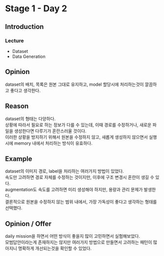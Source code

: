 # Stage 1 - Day 2

## Introduction

### Lecture

- Dataset
- Data Generation

## Opinion

dataset의 배치, 목록은 원본 그대로 유지하고, model 할당시에 처리하는것이 깔끔하고 좋다고 생각한다.

## Reason

dataset의 형태는 다양하다.  
상황에 따라서 필요로 하는 정보가 다를 수 있는데, 이때 경로를 수정하거나, 새로운 파일을 생성한다면 다루기가 혼란스러울 것이다.  
이러한 상황을 방지하기 위해서 원본을 수정하지 않고, 새롭게 생성하지 않으면서 실행시에 memory 내에서 처리하는 방식이 유효하다.

## Example

dataset의 이미지 경로, label을 처리하는 여러가지 방법이 있었다.  
속도만 고려하면 경로 자체를 수정하는 것이지만, 이후에 구조 변경시 혼란이 생길 수 있다.  
augmentation도 속도를 고려하면 미리 생성해야 하지만, 용량과 관리 문제가 발생한다.  
결론적으로 원본을 수정하지 않는 범위 내에서, 가장 가독성이 좋다고 생각하는 형태를 선택했다.

## Opinion / Offer

daily mission을 하면서 어떤 방식이 좋을지 많이 고민하면서 실험해보았다.  
모범답안이라는게 존재하지는 않지만 여러가지 방법으로 만들면서 고려하는 패턴이 많아지니 명확하게 개선되는것을 확인할 수 있었다.
